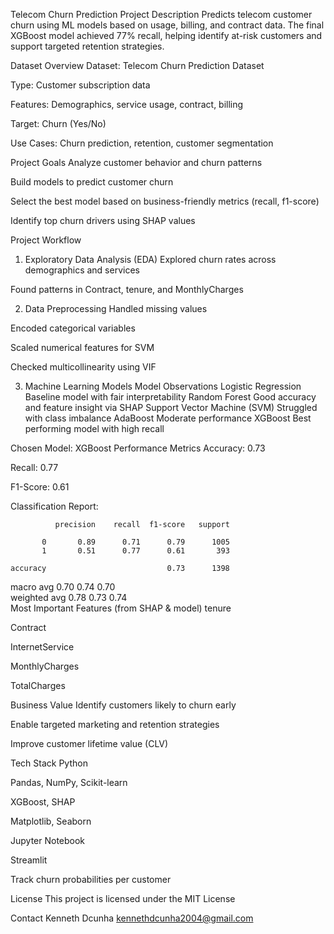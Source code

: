  Telecom Churn Prediction
 Project Description
Predicts telecom customer churn using ML models based on usage, billing, and contract data. The final XGBoost model achieved 77% recall, helping identify at-risk customers and support targeted retention strategies.

 Dataset Overview
Dataset: Telecom Churn Prediction Dataset

Type: Customer subscription data

Features: Demographics, service usage, contract, billing

Target: Churn (Yes/No)

Use Cases: Churn prediction, retention, customer segmentation

 Project Goals
Analyze customer behavior and churn patterns

Build models to predict customer churn

Select the best model based on business-friendly metrics (recall, f1-score)

Identify top churn drivers using SHAP values

 Project Workflow
1. Exploratory Data Analysis (EDA)
Explored churn rates across demographics and services

Found patterns in Contract, tenure, and MonthlyCharges

2. Data Preprocessing
Handled missing values

Encoded categorical variables

Scaled numerical features for SVM

Checked multicollinearity using VIF

3. Machine Learning Models
Model	Observations
Logistic Regression	Baseline model with fair interpretability
Random Forest	Good accuracy and feature insight via SHAP
Support Vector Machine (SVM)	Struggled with class imbalance
AdaBoost	Moderate performance
XGBoost Best performing model with high recall

 Chosen Model: XGBoost
 Performance Metrics
Accuracy: 0.73

Recall: 0.77

F1-Score: 0.61

Classification Report:


              precision    recall  f1-score   support

           0       0.89      0.71      0.79      1005  
           1       0.51      0.77      0.61       393  

    accuracy                           0.73      1398  
   macro avg       0.70      0.74      0.70  
weighted avg       0.78      0.73      0.74  
 Most Important Features (from SHAP & model)
tenure

Contract

InternetService

MonthlyCharges

TotalCharges

 Business Value
Identify customers likely to churn early

Enable targeted marketing and retention strategies

Improve customer lifetime value (CLV)

 Tech Stack
Python

Pandas, NumPy, Scikit-learn

XGBoost, SHAP

Matplotlib, Seaborn

Jupyter Notebook

Streamlit

Track churn probabilities per customer

License
This project is licensed under the MIT License

Contact
Kenneth Dcunha
 kennethdcunha2004@gmail.com
